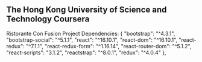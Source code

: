 

## The Hong Kong University of Science and Technology Coursera
Ristorante Con Fusion Project
Dependencies: {
    "bootstrap": "^4.3.1",
    "bootstrap-social": "^5.1.1",
    "react": "^16.10.1",
    "react-dom": "^16.10.1",
    "react-redux": "^7.1.1",
    "react-redux-form": "^1.16.14",
    "react-router-dom": "^5.1.2",
    "react-scripts": "3.1.2",
    "reactstrap": "^8.0.1",
    "redux": "^4.0.4"
  },
